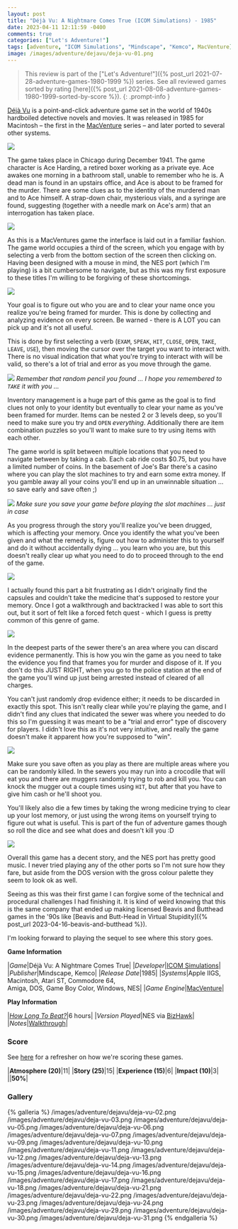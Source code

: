 ```yaml
---
layout: post
title: "Déjà Vu: A Nightmare Comes True (ICOM Simulations) - 1985"
date: 2023-04-11 12:11:59 -0400
comments: true
categories: ["Let's Adventure!"]
tags: [adventure, "ICOM Simulations", "Mindscape", "Kemco", MacVenture]
image: /images/adventure/dejavu/deja-vu-01.png
---
```

> This review is part of the ["Let's Adventure!"]({% post_url 2021-07-28-adventure-games-1980-1999 %}) series. See all reviewed games sorted by rating [here]({% post_url 2021-08-08-adventure-games-1980-1999-sorted-by-score %}).
{: .prompt-info }

[Déjà Vu](https://en.wikipedia.org/wiki/D%C3%A9j%C3%A0_Vu_(video_game)) is a point-and-click adventure game set in the world of 1940s hardboiled detective novels and movies. It was released in 1985 for Macintosh – the first in the [MacVenture](https://en.wikipedia.org/wiki/MacVenture) series – and later ported to several other systems.

![](/images/adventure/dejavu/deja-vu-04.png)

The game takes place in Chicago during December 1941. The game character is Ace Harding, a retired boxer working as a private eye. Ace awakes one morning in a bathroom stall, unable to remember who he is. A dead man is found in an upstairs office, and Ace is about to be framed for the murder. There are some clues as to the identity of the murdered man and to Ace himself. A strap-down chair, mysterious vials, and a syringe are found, suggesting (together with a needle mark on Ace's arm) that an interrogation has taken place.

![](/images/adventure/dejavu/deja-vu-25.png)

As this is a MacVentures game the interface is laid out in a familiar fashion. The game world occupies a third of the screen, which you engage with by selecting a verb from the bottom section of the screen then clicking on. Having been designed with a mouse in mind, the NES port (which I'm playing) is a bit cumbersome to navigate, but as this was my first exposure to these titles I'm willing to be forgiving of these shortcomings.

![](/images/adventure/dejavu/deja-vu-19.png)

Your goal is to figure out who you are and to clear your name once you realize you're being framed for murder. This is done by collecting and analyzing evidence on every screen. Be warned - there is A LOT you can pick up and it's not all useful.

This is done by first selecting a verb (`EXAM`, `SPEAK`, `HIT`, `CLOSE`, `OPEN`, `TAKE`, `LEAVE`, `USE`), then moving the cursor over the target you want to interact with. There is no visual indication that what you're trying to interact with will be valid, so there's a lot of trial and error as you move through the game.

![](/images/adventure/dejavu/deja-vu-26.png)
_Remember that random pencil you found ... I hope you remembered to `TAKE` it with you ..._

Inventory management is a huge part of this game as the goal is to find clues not only to your identity but eventually to clear your name as you've been framed for murder. Items can be nested 2 or 3 levels deep, so you'll need to make sure you try and `OPEN` _everything_. Additionally there are item combination puzzles so you'll want to make sure to try using items with each other.

The game world is split between multiple locations that you need to navigate between by taking a cab. Each cab ride costs $0.75, but you have a limited number of coins. In the basement of Joe's Bar there's a casino where you can play the slot machines to try and earn some extra money. If you gamble away all your coins you'll end up in an unwinnable situation ... so save early and save often ;)

![](/images/adventure/dejavu/deja-vu-08.png)
_Make sure you save your game before playing the slot machines ... just in case_

As you progress through the story you'll realize you've been drugged, which is affecting your memory. Once you identify the what you've been given and what the remedy is, figure out how to administer this to yourself and do it without accidentally dying ... you learn who you are, but this doesn't really clear up what you need to do to proceed through to the end of the game.

![](/images/adventure/dejavu/deja-vu-20.png)

I actually found this part a bit frustrating as I didn't originally find the capsules and couldn't take the medicine that's supposed to restore your memory. Once I got a walkthrough and backtracked I was able to sort this out, but it sort of felt like a forced fetch quest - which I guess is pretty common of this genre of game.

![](/images/adventure/dejavu/deja-vu-28.png)

In the deepest parts of the sewer there's an area where you can discard evidence permanently. This is how you win the game as you need to take the evidence you find that frames you for murder and dispose of it. If you don't do this JUST RIGHT, when you go to the police station at the end of the game you'll wind up just being arrested instead of cleared of all charges.

You can't just randomly drop evidence either; it needs to be discarded in exactly this spot. This isn't really clear while you're playing the game, and I didn't find any clues that indicated the sewer was where you needed to do this so I'm guessing it was meant to be a "trial and error" type of discovery for players. I didn't love this as it's not very intuitive, and really the game doesn't make it apparent how you're supposed to "win".

![](/images/adventure/dejavu/deja-vu-27.png)

Make sure you save often as you play as there are multiple areas where you can be randomly killed. In the sewers you may run into a crocodile that will eat you and there are muggers randomly trying to rob and kill you. You can knock the mugger out a couple times using `HIT`, but after that you have to give him cash or he'll shoot you.

You'll likely also die a few times by taking the wrong medicine trying to clear up your lost memory, or just using the wrong items on yourself trying to figure out what is useful. This is part of the fun of adventure games though so roll the dice and see what does and doesn't kill you :D

![](/images/adventure/dejavu/deja-vu-32.png)

Overall this game has a decent story, and the NES port has pretty good music. I never tried playing any of the other ports so I'm not sure how they fare, but aside from the DOS version with the gross colour palette they seem to look ok as well.

Seeing as this was their first game I can forgive some of the technical and procedural challenges I had finishing it. It is kind of weird knowing that this is the same company that ended up making licensed Beavis and Butthead games in the '90s like [Beavis and Butt-Head in Virtual Stupidity]({% post_url 2023-04-16-beavis-and-butthead %}).

I'm looking forward to playing the sequel to see where this story goes.

**Game Information**

|*Game*|Déjà Vu: A Nightmare Comes True|
|*Developer*|[ICOM Simulations](https://en.wikipedia.org/wiki/ICOM_Simulations)|
|*Publisher*|Mindscape, Kemco|
|*Release Date*|1985|
|*Systems*|Apple IIGS, Macintosh, Atari ST, Commodore 64,<br/>Amiga, DOS, Game Boy Color, Windows, NES|
|*Game Engine*|[MacVenture](https://wiki.scummvm.org/index.php/MacVenture)|

**Play Information**

|[*How Long To Beat?*](https://howlongtobeat.com/game/4575)|6 hours|
|*Version Played*|NES via [BizHawk](https://tasvideos.org/BizHawk)|
|*Notes*|[Walkthrough](https://www.walkthroughking.com/text/ihavenomouth.aspx)|

### Score

See [here](https://www.alexbevi.com/blog/2021/07/28/adventure-games-1980-1999/#scoring) for a refresher on how we're scoring these games.

|**Atmosphere (20)**|11|
|**Story (25)**|15|
|**Experience (15)**|6|
|**Impact (10)**|3|
||**50%**|

### Gallery

{% galleria %}
/images/adventure/dejavu/deja-vu-02.png
/images/adventure/dejavu/deja-vu-03.png
/images/adventure/dejavu/deja-vu-05.png
/images/adventure/dejavu/deja-vu-06.png
/images/adventure/dejavu/deja-vu-07.png
/images/adventure/dejavu/deja-vu-09.png
/images/adventure/dejavu/deja-vu-10.png
/images/adventure/dejavu/deja-vu-11.png
/images/adventure/dejavu/deja-vu-12.png
/images/adventure/dejavu/deja-vu-13.png
/images/adventure/dejavu/deja-vu-14.png
/images/adventure/dejavu/deja-vu-15.png
/images/adventure/dejavu/deja-vu-16.png
/images/adventure/dejavu/deja-vu-17.png
/images/adventure/dejavu/deja-vu-18.png
/images/adventure/dejavu/deja-vu-21.png
/images/adventure/dejavu/deja-vu-22.png
/images/adventure/dejavu/deja-vu-23.png
/images/adventure/dejavu/deja-vu-24.png
/images/adventure/dejavu/deja-vu-29.png
/images/adventure/dejavu/deja-vu-30.png
/images/adventure/dejavu/deja-vu-31.png
{% endgalleria %}